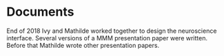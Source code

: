 # Documents
End of 2018 Ivy and Mathilde worked together to design the neuroscience interface. Several versions of a MMM presentation paper were written.
Before that Mathilde wrote other presentation papers.
